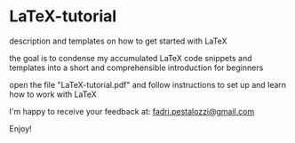# LaTeX-tutorial
description and templates on how to get started with LaTeX

the goal is to condense my accumulated LaTeX code snippets and templates into a short and comprehensible introduction for beginners

open the file "LaTeX-tutorial.pdf" and follow instructions to set up and learn how to work with LaTeX

I'm happy to receive your feedback at:
fadri.pestalozzi@gmail.com

Enjoy!
